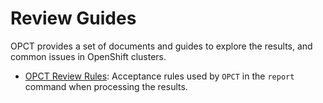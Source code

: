 # Review Guides

OPCT provides a set of documents and guides to explore the results,
and common issues in OpenShift clusters.

- [OPCT Review Rules](./rules.md): Acceptance rules used by `OPCT` in the `report` command when processing the results.
